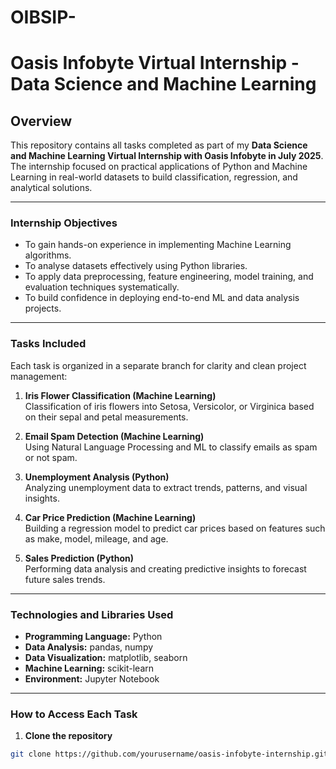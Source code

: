 # OIBSIP-

# Oasis Infobyte Virtual Internship - Data Science and Machine Learning

## Overview

This repository contains all tasks completed as part of my **Data Science and Machine Learning Virtual Internship with Oasis Infobyte in July 2025**. The internship focused on practical applications of Python and Machine Learning in real-world datasets to build classification, regression, and analytical solutions.

---

### Internship Objectives

- To gain hands-on experience in implementing Machine Learning algorithms.
- To analyse datasets effectively using Python libraries.
- To apply data preprocessing, feature engineering, model training, and evaluation techniques systematically.
- To build confidence in deploying end-to-end ML and data analysis projects.

---

### Tasks Included

Each task is organized in a separate branch for clarity and clean project management:

1. **Iris Flower Classification (Machine Learning)**  
   Classification of iris flowers into Setosa, Versicolor, or Virginica based on their sepal and petal measurements.

2. **Email Spam Detection (Machine Learning)**  
   Using Natural Language Processing and ML to classify emails as spam or not spam.

3. **Unemployment Analysis (Python)**  
   Analyzing unemployment data to extract trends, patterns, and visual insights.

4. **Car Price Prediction (Machine Learning)**  
   Building a regression model to predict car prices based on features such as make, model, mileage, and age.

5. **Sales Prediction (Python)**  
   Performing data analysis and creating predictive insights to forecast future sales trends.

---

### Technologies and Libraries Used

- **Programming Language:** Python
- **Data Analysis:** pandas, numpy
- **Data Visualization:** matplotlib, seaborn
- **Machine Learning:** scikit-learn
- **Environment:** Jupyter Notebook

---

### How to Access Each Task

1. **Clone the repository**
```bash
git clone https://github.com/yourusername/oasis-infobyte-internship.git

